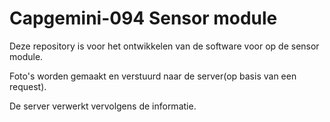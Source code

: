 # Capgemini-094 Sensor module
Deze repository is voor het ontwikkelen van de software voor op de sensor module.

Foto's worden gemaakt en verstuurd naar de server(op basis van een request).

De server verwerkt vervolgens de informatie.

